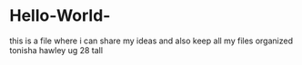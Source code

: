 # Hello-World-
this is a file where i can share my ideas and also keep all my files organized
tonisha hawley
ug
28
tall
